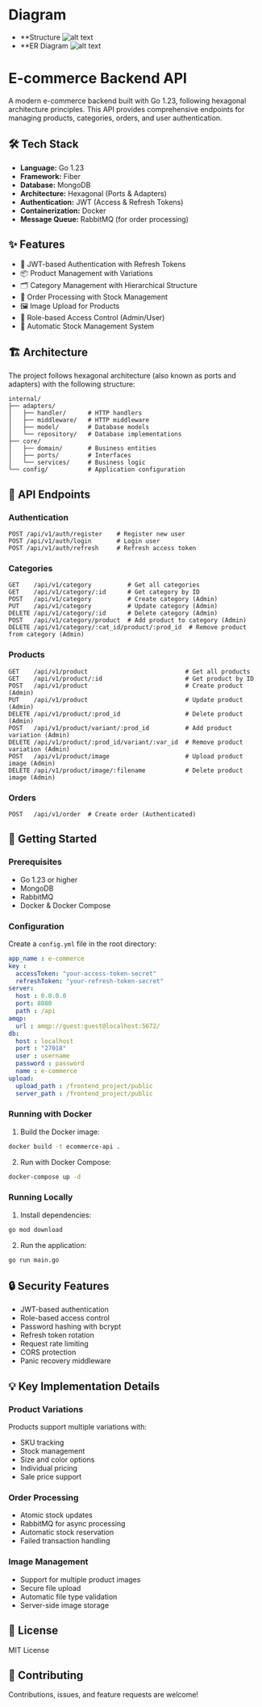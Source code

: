 # Diagram
- **Structure
![alt text](https://github.com/hydr0g3nz/e-commerce_back/blob/develop/structure_ecom_back_diagram.svg)
- **ER Diagram
![alt text](https://github.com/hydr0g3nz/e-commerce_back/blob/develop/er_diagram_ecom_back.svg)
# E-commerce Backend API 

A modern e-commerce backend built with Go 1.23, following hexagonal architecture principles. This API provides comprehensive endpoints for managing products, categories, orders, and user authentication.

## 🛠 Tech Stack

- **Language:** Go 1.23
- **Framework:** Fiber
- **Database:** MongoDB
- **Architecture:** Hexagonal (Ports & Adapters)
- **Authentication:** JWT (Access & Refresh Tokens)
- **Containerization:** Docker
- **Message Queue:** RabbitMQ (for order processing)

## ✨ Features

- 🔐 JWT-based Authentication with Refresh Tokens
- 📦 Product Management with Variations
- 🗂 Category Management with Hierarchical Structure
- 🛒 Order Processing with Stock Management
- 🖼 Image Upload for Products
- 👥 Role-based Access Control (Admin/User)
- 🔄 Automatic Stock Management System

## 🏗 Architecture

The project follows hexagonal architecture (also known as ports and adapters) with the following structure:

```
internal/
├── adapters/
│   ├── handler/      # HTTP handlers
│   ├── middleware/   # HTTP middleware
│   ├── model/        # Database models
│   └── repository/   # Database implementations
├── core/
│   ├── domain/       # Business entities
│   ├── ports/        # Interfaces
│   └── services/     # Business logic
└── config/           # Application configuration
```

## 🔑 API Endpoints

### Authentication
```
POST /api/v1/auth/register    # Register new user
POST /api/v1/auth/login       # Login user
POST /api/v1/auth/refresh     # Refresh access token
```

### Categories
```
GET    /api/v1/category          # Get all categories
GET    /api/v1/category/:id      # Get category by ID
POST   /api/v1/category          # Create category (Admin)
PUT    /api/v1/category          # Update category (Admin)
DELETE /api/v1/category/:id      # Delete category (Admin)
POST   /api/v1/category/product  # Add product to category (Admin)
DELETE /api/v1/category/:cat_id/product/:prod_id  # Remove product from category (Admin)
```

### Products
```
GET    /api/v1/product                           # Get all products
GET    /api/v1/product/:id                       # Get product by ID
POST   /api/v1/product                           # Create product (Admin)
PUT    /api/v1/product                           # Update product (Admin)
DELETE /api/v1/product/:prod_id                  # Delete product (Admin)
POST   /api/v1/product/variant/:prod_id          # Add product variation (Admin)
DELETE /api/v1/product/:prod_id/variant/:var_id  # Remove product variation (Admin)
POST   /api/v1/product/image                     # Upload product image (Admin)
DELETE /api/v1/product/image/:filename           # Delete product image (Admin)
```

### Orders
```
POST   /api/v1/order  # Create order (Authenticated)
```

## 🚀 Getting Started

### Prerequisites
- Go 1.23 or higher
- MongoDB
- RabbitMQ
- Docker & Docker Compose

### Configuration
Create a `config.yml` file in the root directory:

```yaml
app_name : e-commerce
key :
  accessToken: "your-access-token-secret"
  refreshToken: "your-refresh-token-secret"
server:
  host : 0.0.0.0
  port: 8080
  path : /api
amqp:
  url : amqp://guest:guest@localhost:5672/
db:
  host : localhost
  port : "27018"
  user : username
  password : password
  name : e-commerce
upload:
  upload_path : /frontend_project/public
  server_path : /frontend_project/public
```

### Running with Docker

1. Build the Docker image:
```bash
docker build -t ecommerce-api .
```

2. Run with Docker Compose:
```bash
docker-compose up -d
```

### Running Locally

1. Install dependencies:
```bash
go mod download
```

2. Run the application:
```bash
go run main.go
```

## 🔒 Security Features

- JWT-based authentication
- Role-based access control
- Password hashing with bcrypt
- Refresh token rotation
- Request rate limiting
- CORS protection
- Panic recovery middleware

## 💡 Key Implementation Details

### Product Variations
Products support multiple variations with:
- SKU tracking
- Stock management
- Size and color options
- Individual pricing
- Sale price support

### Order Processing
- Atomic stock updates
- RabbitMQ for async processing
- Automatic stock reservation
- Failed transaction handling

### Image Management
- Support for multiple product images
- Secure file upload
- Automatic file type validation
- Server-side image storage

## 📝 License

MIT License

## 🤝 Contributing

Contributions, issues, and feature requests are welcome!

